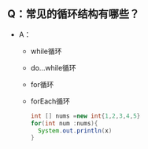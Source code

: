 ## Q：常见的循环结构有哪些？

* A：

  * while循环

  * do...while循环

  * for循环

  * forEach循环

    ````java
    int [] nums =new int{1,2,3,4,5}
    for(int num :nums){
      System.out.println(x)
    }
    ````

    

